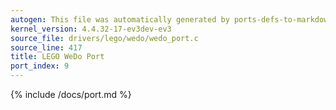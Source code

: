 ```yaml
---
autogen: This file was automatically generated by ports-defs-to-markdown.py
kernel_version: 4.4.32-17-ev3dev-ev3
source_file: drivers/lego/wedo/wedo_port.c
source_line: 417
title: LEGO WeDo Port
port_index: 9
---
```


{% include /docs/port.md %}
